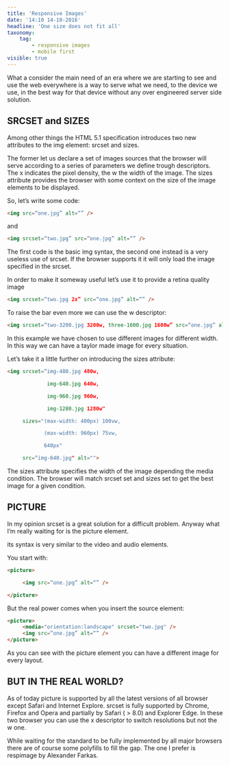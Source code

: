 ```yaml
---
title: 'Responsive Images'
date: '14:10 14-10-2016'
headline: 'One size does not fit all'
taxonomy:
    tag:
        - responsive images
        - mobile first
visible: true
---
```


What a consider the main need of an era where we are starting to see and use the web everywhere is a way to serve what we need, to the device we use, in the best way for that device without any over engineered server side solution.



## SRCSET and SIZES



Among other things the HTML 5.1 specification introduces two new attributes to the img element: srcset and sizes.



The former let us declare a set of images sources that the browser will serve according to a series of parameters we define trough descriptors. The x indicates the pixel density, the w the width of the image. The sizes attribute provides the browser with some context on the size of the image elements to be displayed.



So, let’s write some code:

``` html
<img src=“one.jpg” alt=“” />
```

and

``` html
<img srcset=“two.jpg” src=“one.jpg” alt=“” />
```


The first code is the basic img syntax, the second one instead is a very useless use of srcset. If the browser supports it it will only load the image specified in the srcset.



In order to make it someway useful let’s use it to provide a retina quality image


```html
<img srcset=“two.jpg 2x” src=“one.jpg” alt=“” />
```


To raise the bar even more we can use the w descriptor:


```html
<img srcset=“two-3200.jpg 3200w, three-1600.jpg 1600w” src=“one.jpg” alt=“” />
```


In this example we have chosen to use different images for different width. In this way we can have a taylor made image for every situation.



Let’s take it a little further on introducing the sizes attribute:


```html
<img srcset=“img-480.jpg 480w,

             img-640.jpg 640w,

             img-960.jpg 960w,

             img-1280.jpg 1280w"

     sizes="(max-width: 400px) 100vw,

            (max-width: 960px) 75vw,

            640px"

     src=“img-640.jpg" alt="">
```


The sizes attribute specifies the width of the image depending the media condition. The browser will match srcset set and sizes set to get the best image for a given condition.



## PICTURE



In my opinion srcset is a great solution for a difficult problem. Anyway what I’m really waiting for is the picture element.

its syntax is very similar to the video and audio elements.



You start with:


```html
<picture>

     <img src=“one.jpg” alt=“” />

</picture>
```


But the real power comes when you insert the source element:


```html
<picture>
     <media="orientation:landscape" srcset="two.jpg" />
     <img src=“one.jpg” alt=“” />
</picture>
```


As you can see with the picture element you can have a different image for every layout.



## BUT IN THE REAL WORLD?



As of today picture is supported by all the latest versions of all browser except Safari and Internet Explore. srcset is fully supported by Chrome, Firefox and Opera and partially by Safari ( > 8.0) and Explorer Edge. In these two browser you can use the x descriptor to switch resolutions but not the w one.



While waiting for the standard to be fully implemented by all major browsers there are of course some polyfills to fill the gap. The one I prefer is respimage by Alexander Farkas.
